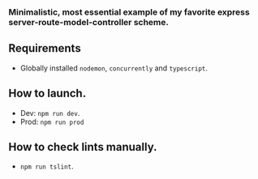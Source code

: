 ### Minimalistic, most essential example of my favorite express server-route-model-controller scheme.

## Requirements
- Globally installed `nodemon`, `concurrently` and `typescript`.

## How to launch.
- Dev: `npm run dev`.
- Prod: `npm run prod`

## How to check lints manually.
- `npm run tslint`.